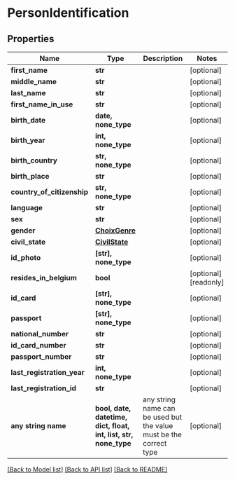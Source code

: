# PersonIdentification


## Properties
Name | Type | Description | Notes
------------ | ------------- | ------------- | -------------
**first_name** | **str** |  | [optional] 
**middle_name** | **str** |  | [optional] 
**last_name** | **str** |  | [optional] 
**first_name_in_use** | **str** |  | [optional] 
**birth_date** | **date, none_type** |  | [optional] 
**birth_year** | **int, none_type** |  | [optional] 
**birth_country** | **str, none_type** |  | [optional] 
**birth_place** | **str** |  | [optional] 
**country_of_citizenship** | **str, none_type** |  | [optional] 
**language** | **str** |  | [optional] 
**sex** | **str** |  | [optional] 
**gender** | [**ChoixGenre**](ChoixGenre.md) |  | [optional] 
**civil_state** | [**CivilState**](CivilState.md) |  | [optional] 
**id_photo** | **[str], none_type** |  | [optional] 
**resides_in_belgium** | **bool** |  | [optional] [readonly] 
**id_card** | **[str], none_type** |  | [optional] 
**passport** | **[str], none_type** |  | [optional] 
**national_number** | **str** |  | [optional] 
**id_card_number** | **str** |  | [optional] 
**passport_number** | **str** |  | [optional] 
**last_registration_year** | **int, none_type** |  | [optional] 
**last_registration_id** | **str** |  | [optional] 
**any string name** | **bool, date, datetime, dict, float, int, list, str, none_type** | any string name can be used but the value must be the correct type | [optional]

[[Back to Model list]](../README.md#documentation-for-models) [[Back to API list]](../README.md#documentation-for-api-endpoints) [[Back to README]](../README.md)


